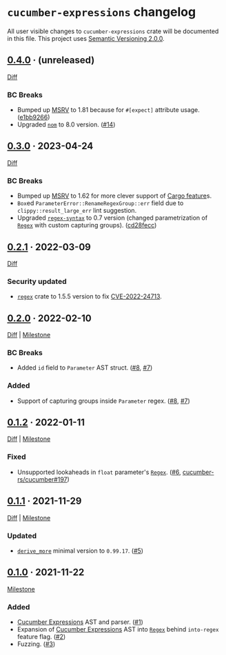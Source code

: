 `cucumber-expressions` changelog
================================

All user visible changes to `cucumber-expressions` crate will be documented in this file. This project uses [Semantic Versioning 2.0.0].




## [0.4.0] · (unreleased)
[0.4.0]: /../../tree/v0.4.0

[Diff](/../../compare/v0.3.0...v0.4.0)

### BC Breaks

- Bumped up [MSRV] to 1.81 because for `#[expect]` attribute usage. ([e1bb9266])
- Upgraded [`nom`] to 8.0 version. ([#14])

[#14]: /../../pull/14
[e1bb9266]: /../../commit/e1bb92668617432948ab0faa32232b67d6c530e7




## [0.3.0] · 2023-04-24
[0.3.0]: /../../tree/v0.3.0

[Diff](/../../compare/v0.2.1...v0.3.0)

### BC Breaks

- Bumped up [MSRV] to 1.62 for more clever support of [Cargo feature]s.
- `Box`ed `ParameterError::RenameRegexGroup::err` field due to `clippy::result_large_err` lint suggestion.
- Upgraded [`regex-syntax`] to 0.7 version (changed parametrization of [`Regex`] with custom capturing groups). ([cd28fecc])

[cd28fecc]: /../../commit/cd28fecc62f5ee1942601053e5290968efa8244b




## [0.2.1] · 2022-03-09
[0.2.1]: /../../tree/v0.2.1

[Diff](/../../compare/v0.2.0...v0.2.1)

### Security updated

- [`regex`] crate to 1.5.5 version to fix [CVE-2022-24713].

[CVE-2022-24713]: https://blog.rust-lang.org/2022/03/08/cve-2022-24713.html




## [0.2.0] · 2022-02-10
[0.2.0]: /../../tree/v0.2.0

[Diff](/../../compare/v0.1.2...v0.2.0) | [Milestone](/../../milestone/4)

### BC Breaks

- Added `id` field to `Parameter` AST struct. ([#8], [#7])

### Added

- Support of capturing groups inside `Parameter` regex. ([#8], [#7])

[#7]: /../../issues/7
[#8]: /../../pull/8




## [0.1.2] · 2022-01-11
[0.1.2]: /../../tree/v0.1.2

[Diff](/../../compare/v0.1.1...v0.1.2) | [Milestone](/../../milestone/3)

### Fixed

- Unsupported lookaheads in `float` parameter's [`Regex`]. ([#6], [cucumber-rs/cucumber#197])

[#6]: /../../pull/6
[cucumber-rs/cucumber#197]: https://github.com/cucumber-rs/cucumber/issues/197




## [0.1.1] · 2021-11-29
[0.1.1]: /../../tree/v0.1.1

[Diff](/../../compare/v0.1.0...v0.1.1) | [Milestone](/../../milestone/2)

### Updated

- [`derive_more`] minimal version to `0.99.17`. ([#5])

[#5]: /../../pull/5
[`derive_more`]: https://docs.rs/derive_more




## [0.1.0] · 2021-11-22
[0.1.0]: /../../tree/v0.1.0

[Milestone](/../../milestone/1)

### Added

- [Cucumber Expressions] AST and parser. ([#1])
- Expansion of [Cucumber Expressions] AST into [`Regex`] behind `into-regex` feature flag. ([#2])
- Fuzzing. ([#3])

[#1]: /../../pull/1
[#2]: /../../pull/2
[#3]: /../../pull/3




[`nom`]: https://docs.rs/nom
[`regex`]: https://docs.rs/regex
[`Regex`]: https://docs.rs/regex
[`regex-syntax`]: https://docs.rs/regex-syntax

[Cargo feature]: https://doc.rust-lang.org/cargo/reference/features.html
[Cucumber Expressions]: https://github.com/cucumber/cucumber-expressions#readme
[MSRV]: https://doc.rust-lang.org/cargo/reference/manifest.html#the-rust-version-field
[Semantic Versioning 2.0.0]: https://semver.org
